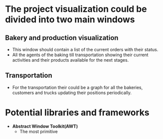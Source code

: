 # The project visualization could be divided into two main windows

## Bakery and production visualization
* This window should contain a list of the current orders with their status.
* All the agents of the baking till transportation showing their current activities and their products available for the next stages.

## Transportation
* For the transportation their could be a graph for all the bakeries, customers and trucks updating their positions periodically.

# Potential libraries and frameworks

* __Abstract Window Toolkit(AWT)__
	* The most primitive 		

